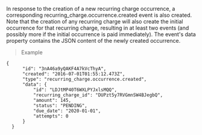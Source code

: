 <div class="method-area">
  <div class="method-copy">
    <div class="method-copy-padding">
      <p>In response to the creation of a new recurring charge occurrence, a corresponding <span class="code-green">recurring_charge.occurrence.created</span> event is also created. Note that the creation of any recurring charge will also create the initial occurrence for that recurring charge, resulting in at least two events (and possibly more if the initial occurrence is paid immediately). The event's <span class="code-green">data</span> property contains the JSON content of the newly created occurrence.</p>
    </div>
  </div>
  <blockquote><p>Example</p></blockquote>

  <pre><code class="json">{
      "id": "3nA46a9yQAKF4A7kVcThyA",
      "created": "2016-07-01T01:55:12.473Z",
      "type": "recurring_charge.occurrence.created",
      "data": {
          "id": "LDJtMP40T6WXLPYJxlsMQQ",
          "recurring_charge_id": "DUPzt5y7RVGmnSW4BJegbQ",
          "amount": 145,
          "status": "PENDING",
          "due_date": "2020-01-01",
          "attempts": 0
      }
  }</code>
  </pre>
</div>
